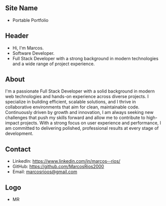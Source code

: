 ## Site Name
- Portable Portfolio

## Header
- Hi, I'm Marcos.
- Software Developer.
- Full Stack Developer with a strong background in modern technologies and a wide range of project experience.

## About
I'm a passionate Full Stack Developer with a solid background in modern web technologies and hands-on experience across diverse projects. I specialize in building efficient, scalable solutions, and I thrive in collaborative environments that aim for clean, maintainable code. Continuously driven by growth and innovation, I am always seeking new challenges that push my skills forward and allow me to contribute to high-impact projects. With a strong focus on user experience and performance, I am committed to delivering polished, professional results at every stage of development.

## Contact
- LinkedIn: https://www.linkedin.com/in/marcos--rios/
- GitHub: https://github.com/MarcosRios2000
- Email: marcosrioos@gmail.com

## Logo
- MR
